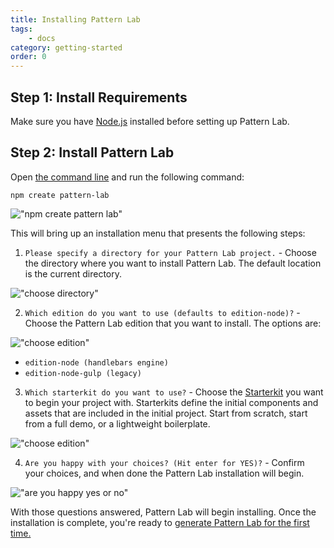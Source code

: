 ```yaml
---
title: Installing Pattern Lab
tags:
    - docs
category: getting-started
order: 0
---
```


## Step 1: Install Requirements

Make sure you have [Node.js](https://nodejs.org/en/download/) installed before setting up Pattern Lab.

## Step 2: Install Pattern Lab

Open [the command line](https://tutorial.djangogirls.org/en/intro_to_command_line/) and run the following command:

```
npm create pattern-lab
```

!["npm create pattern lab"](/images/1createpl.png)

This will bring up an installation menu that presents the following steps:

1. `Please specify a directory for your Pattern Lab project.` - Choose the directory where you want to install Pattern Lab. The default location is the current directory.

!["choose directory"](/images/2choosedirectory.png)

2. `Which edition do you want to use (defaults to edition-node)?` - Choose the Pattern Lab edition that you want to install. The options are:

!["choose edition"](/images/3chooseedition.png)

-   `edition-node (handlebars engine)`
-   `edition-node-gulp (legacy)`

3. `Which starterkit do you want to use?` - Choose the <a href="/docs/advanced-starterkits.html">Starterkit</a> you want to begin your project with. Starterkits define the initial components and assets that are included in the initial project. Start from scratch, start from a full demo, or a lightweight boilerplate.

!["choose edition"](/images/4choosestarterkit.png)

4. `Are you happy with your choices? (Hit enter for YES)?` - Confirm your choices, and when done the Pattern Lab installation will begin.

!["are you happy yes or no"](/images/5areyouhappy.png)

With those questions answered, Pattern Lab will begin installing. Once the installation is complete, you're ready to <a href="/docs/generating-pattern-lab.html">generate Pattern Lab for the first time.</a>
